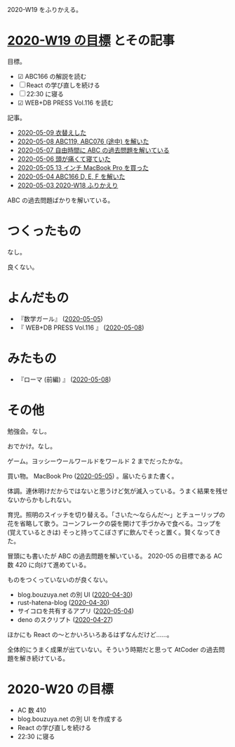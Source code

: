 2020-W19 をふりかえる。

# [2020-W19 の目標][2020-05-03] とその記事

目標。

- ☑ ABC166 の解説を読む
- ☐ React の学び直しを続ける
- ☐ 22:30 に寝る
- ☑ WEB+DB PRESS Vol.116 を読む

記事。

- [2020-05-09 衣替えした][2020-05-09]
- [2020-05-08 ABC119, ABC076 (途中) を解いた][2020-05-08]
- [2020-05-07 自由時間に ABC の過去問題を解いている][2020-05-07]
- [2020-05-06 頭が痛くて寝ていた][2020-05-06]
- [2020-05-05 13 インチ MacBook Pro を買った][2020-05-05]
- [2020-05-04 ABC166 D, E, F を解いた][2020-05-04]
- [2020-05-03 2020-W18 ふりかえり][2020-05-03]

ABC の過去問題ばかりを解いている。

# つくったもの

なし。

良くない。

# よんだもの

- 『数学ガール』 ([2020-05-05][])
- 『 WEB+DB PRESS Vol.116 』 ([2020-05-08][])

# みたもの

- 『ローマ (前編) 』 ([2020-05-08][])

# その他

勉強会。なし。

おでかけ。なし。

ゲーム。ヨッシーウールワールドをワールド 2 までだったかな。

買い物。 MacBook Pro ([2020-05-05]) 。届いたらまた書く。

体調。連休明けだからではないと思うけど気が滅入っている。うまく結果を残せないからかもしれない。

育児。照明のスイッチを切り替える。「さいた〜ならんだ〜」とチューリップの花を省略して歌う。コーンフレークの袋を開けて手づかみで食べる。コップを (覚えているときは) そっと持ってこぼさずに飲んでそっと置く。賢くなってきた。

冒頭にも書いたが ABC の過去問題を解いている。 2020-05 の目標である AC 数 420 に向けて進めている。

ものをつくっていないのが良くない。

- blog.bouzuya.net の別 UI ([2020-04-30][])
- rust-hatena-blog ([2020-04-30][])
- サイコロを共有するアプリ ([2020-05-04][])
- deno のスクリプト ([2020-04-27][])

ほかにも React の〜とかいろいろあるはずなんだけど……。

全体的にうまく成果が出ていない。そういう時期だと思って AtCoder の過去問題を解き続けている。

# 2020-W20 の目標

- AC 数 410
- blog.bouzuya.net の別 UI を作成する
- React の学び直しを続ける
- 22:30 に寝る

[2020-04-27]: https://blog.bouzuya.net/2020/04/27/
[2020-04-30]: https://blog.bouzuya.net/2020/04/30/
[2020-05-03]: https://blog.bouzuya.net/2020/05/03/
[2020-05-04]: https://blog.bouzuya.net/2020/05/04/
[2020-05-05]: https://blog.bouzuya.net/2020/05/05/
[2020-05-06]: https://blog.bouzuya.net/2020/05/06/
[2020-05-07]: https://blog.bouzuya.net/2020/05/07/
[2020-05-08]: https://blog.bouzuya.net/2020/05/08/
[2020-05-09]: https://blog.bouzuya.net/2020/05/09/
